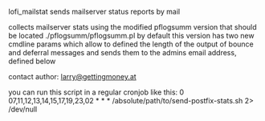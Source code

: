 lofi_mailstat
sends mailserver status reports by mail


collects mailserver stats using the modified pflogsumm
version that should be located ./pflogsumm/pflogsumm.pl by default
this version has two new cmdline params which allow to defined
the length of the output of bounce and deferral messages
and sends them to the admins email address, defined below

contact author: larry@gettingmoney.at

you can run this script in a regular cronjob like this:
0 07,11,12,13,14,15,17,19,23,02 * * * /absolute/path/to/send-postfix-stats.sh 2> /dev/null
